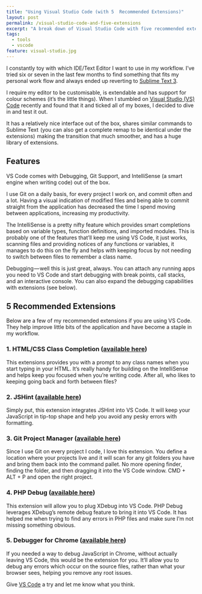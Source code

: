```yaml
---
title: "Using Visual Studio Code (with 5  Recommended Extensions)"
layout: post
permalink: /visual-studio-code-and-five-extensions
excerpt: "A break down of Visual Studio Code with five recommended extensions to get you up and running when moving from Sublime or Atom."
tags: 
  - tools
  - vscode
feature: visual-studio.jpg
---
```

I constantly toy with which IDE/Text Editor I want to use in my workflow. I’ve tried six or seven in the last few months to find something that fits my personal work flow and always ended up reverting to [Sublime Text 3](https://www.sublimetext.com/).

I require my editor to be customisable, is extendable and has support for colour schemes (it’s the little things). When I stumbled on [Visual Studio (VS) Code](https://code.visualstudio.com/) recently and found that it and ticked all of my boxes, I decided to dive in and test it out.

It has a relatively nice interface out of the box, shares similar commands to Sublime Text  (you can also get a complete remap to be identical under the extensions)  making the transition that much smoother, and has a huge library of extensions.

## Features
VS Code comes with Debugging, Git Support, and IntelliSense (a smart engine when writing code) out of the box.

I use Git on a daily basis, for every project I work on, and commit often and a lot. Having a visual indication of modified files and being able to commit straight from the application has decreased the time I spend moving between applications, increasing my productivity.

The IntelliSense is a pretty nifty feature which provides smart completions based on variable types, function definitions, and imported modules. This is probably one of the features that’ll keep me using VS Code, it just works, scanning files and providing notices of any functions or variables, it manages to do this on the fly and helps with keeping focus by not needing to switch between files to remember a class name.

Debugging — well this is just great, always. You can attach any running apps you need to VS Code and start debugging with break points, call stacks, and an interactive console. You can also expand the debugging capabilities with extensions (see below).

## 5 Recommended Extensions

Below are a few of my recommended extensions if you are using VS Code. They help improve little bits of the application and have become a staple in my workflow.


### 1. HTML/CSS Class Completion ([available here](https://marketplace.visualstudio.com/items?itemName=Zignd.html-css-class-completion))

This extensions provides you with a prompt to any class names when you start typing in your HTML. It’s really handy for building on the IntelliSense and helps keep you focused when you’re writing code. After all, who likes to keeping going back and forth between files?

### 2. JSHint ([available here](https://marketplace.visualstudio.com/items?itemName=dbaeumer.jshint))

Simply put, this extension integrates JSHint into VS Code. It will keep your JavaScript in tip-top shape and help you avoid any pesky errors with formatting.

### 3. Git Project Manager ([available here](https://marketplace.visualstudio.com/items?itemName=felipecaputo.git-project-manager))
Since I use Git on every project I code, I love this extension. You define a location where your projects live and it will scan for any git folders you have and bring them back into the command pallet. No more opening finder, finding the folder, and then dragging it into the VS Code window. CMD + ALT + P and open the right project.

### 4. PHP Debug ([available here](https://marketplace.visualstudio.com/items?itemName=felixfbecker.php-debug))
This extension will allow you to plug XDebug into VS Code. PHP Debug leverages XDebug’s remote debug feature to bring it into VS Code. It has helped me when trying to find any errors in PHP files and make sure I’m not missing something obvious.

### 5. Debugger for Chrome ([available here](https://marketplace.visualstudio.com/items?itemName=msjsdiag.debugger-for-chrome))
If you needed a way to debug JavaScript in Chrome, without actually leaving VS Code, this would be the extension for you. It’ll allow you to debug any errors which occur on the source files, rather than what your browser sees, helping you remove any root issues.

Give [VS Code](https://code.visualstudio.com/) a try and let me know what you think.